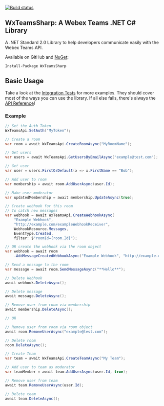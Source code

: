 [![Build status](https://ci.appveyor.com/api/projects/status/s3wub78ddch27qmx/branch/master?svg=true)](https://ci.appveyor.com/project/FooBartn/wxteamssharp/branch/master)

## WxTeamsSharp: A Webex Teams .NET C# Library

A .NET Standard 2.0 Library to help developers communicate easily with the Webex Teams API. 

Available on GitHub and [NuGet](https://www.nuget.org/packages/WxTeamsSharp/):

    Install-Package WxTeamsSharp

## Basic Usage

Take a look at the [Integration Tests](https://github.com/FooBartn/WxTeamsSharp/tree/master/test/WxTeamsSharp.IntegrationTests) for more examples. They should cover most of the ways you can use the library. If all else fails, there's always the [API Reference](https://foobartn.github.io/WxTeamsSharp/api/index.html)!


### Example

```csharp
// Set the Auth Token
WxTeamsApi.SetAuth("MyToken");

// Create a room
var room = await WxTeamsApi.CreateRoomAsync("MyRoomName");

// Get users
var users = await WxTeamsApi.GetUsersByEmailAsync("example@test.com");

// Get user
var user = users.FirstOrDefault(x => x.FirstName == "Bob");

// Add user to room
var membership = await room.AddUserAsync(user.Id);

// Make user moderator
var updatedMembership = await membership.UpdateAsync(true);

// Create webhook for this room
// To catch new messages
var webhook = await WxTeamsApi.CreateWebhookAsync(
    "Example Webhook", 
    "http://example.com/exampleWebhookReceiver", 
    WebhookResource.Messages, 
    EventType.Created, 
    filter: $"roomId={room.Id}");

// OR create the webhook via the room object
var webhook = await room
    .AddMessageCreatedWebhookAsync("Example Webhook", "http://example.com/exampleWebhookReceiver");

// Send a message to the room
var message = await room.SendMessageAsync("**Hello**");

// Delete Webhook
await webhook.DeleteAsync();

// Delete message
await message.DeleteAsync();

// Remove user from room via membership
await membership.DeleteAsync();

// OR

// Remove user from room via room object
await room.RemoveUserAsync("example@test.com");

// Delete room
room.DeleteAsync();

// Create Team
var team = await WxTeamsApi.CreateTeamAsync("My Team");

// Add user to team as moderator
var teamMember = await team.AddUserAsync(user.Id, true);

// Remove user from team
await team.RemoveUserAsync(user.Id);

// Delete team
await team.DeleteAsync();

```
